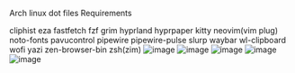 Arch linux dot files
Requirements

cliphist
eza 
fastfetch
fzf
grim 
hyprland 
hyprpaper 
kitty 
neovim(vim plug)
noto-fonts
pavucontrol
pipewire
pipewire-pulse
slurp
waybar
wl-clipboard
wofi
yazi
zen-browser-bin
zsh(zim)
![image](https://github.com/user-attachments/assets/7579d478-3a72-4b73-b4d8-29c3f78ab521)
![image](https://github.com/user-attachments/assets/44820dde-f5bd-4de7-afe5-9a209ea292e6)
![image](https://github.com/user-attachments/assets/5596b5bb-7816-40ad-bb1c-aea5624c7042)
![image](https://github.com/user-attachments/assets/4100dfa0-9704-4c58-9104-931550344e4a)
![image](https://github.com/user-attachments/assets/1ca8eec9-96af-46eb-85e4-db8821616106)
